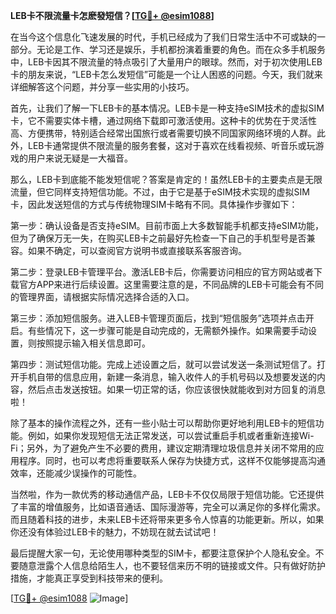 **LEB卡不限流量卡怎麽發短信？[[TG💪+ @esim1088](https://t.me/s/esim1088)]**

在当今这个信息化飞速发展的时代，手机已经成为了我们日常生活中不可或缺的一部分。无论是工作、学习还是娱乐，手机都扮演着重要的角色。而在众多手机服务中，LEB卡因其不限流量的特点吸引了大量用户的眼球。然而，对于初次使用LEB卡的朋友来说，“LEB卡怎么发短信”可能是一个让人困惑的问题。今天，我们就来详细解答这个问题，并分享一些实用的小技巧。

首先，让我们了解一下LEB卡的基本情况。LEB卡是一种支持eSIM技术的虚拟SIM卡，它不需要实体卡槽，通过网络下载即可激活使用。这种卡的优势在于灵活性高、方便携带，特别适合经常出国旅行或者需要切换不同国家网络环境的人群。此外，LEB卡通常提供不限流量的服务套餐，这对于喜欢在线看视频、听音乐或玩游戏的用户来说无疑是一大福音。

那么，LEB卡到底能不能发短信呢？答案是肯定的！虽然LEB卡的主要卖点是无限流量，但它同样支持短信功能。不过，由于它是基于eSIM技术实现的虚拟SIM卡，因此发送短信的方式与传统物理SIM卡略有不同。具体操作步骤如下：

第一步：确认设备是否支持eSIM。目前市面上大多数智能手机都支持eSIM功能，但为了确保万无一失，在购买LEB卡之前最好先检查一下自己的手机型号是否兼容。如果不确定，可以查阅官方说明书或直接联系客服咨询。

第二步：登录LEB卡管理平台。激活LEB卡后，你需要访问相应的官方网站或者下载官方APP来进行后续设置。这里需要注意的是，不同品牌的LEB卡可能会有不同的管理界面，请根据实际情况选择合适的入口。

第三步：添加短信服务。进入LEB卡管理页面后，找到“短信服务”选项并点击开启。有些情况下，这一步骤可能是自动完成的，无需额外操作。如果需要手动设置，则按照提示输入相关信息即可。

第四步：测试短信功能。完成上述设置之后，就可以尝试发送一条测试短信了。打开手机自带的信息应用，新建一条消息，输入收件人的手机号码以及想要发送的内容，然后点击发送按钮。如果一切正常的话，你应该很快就能收到对方回复的消息啦！

除了基本的操作流程之外，还有一些小贴士可以帮助你更好地利用LEB卡的短信功能。例如，如果你发现短信无法正常发送，可以尝试重启手机或者重新连接Wi-Fi；另外，为了避免产生不必要的费用，建议定期清理垃圾信息并关闭不常用的应用程序。同时，也可以考虑将重要联系人保存为快捷方式，这样不仅能够提高沟通效率，还能减少误操作的可能性。

当然啦，作为一款优秀的移动通信产品，LEB卡不仅仅局限于短信功能。它还提供了丰富的增值服务，比如语音通话、国际漫游等，完全可以满足你的多样化需求。而且随着科技的进步，未来LEB卡还将带来更多令人惊喜的功能更新。所以，如果你还没有体验过LEB卡的魅力，不妨现在就去试试吧！

最后提醒大家一句，无论使用哪种类型的SIM卡，都要注意保护个人隐私安全。不要随意泄露个人信息给陌生人，也不要轻信来历不明的链接或文件。只有做好防护措施，才能真正享受到科技带来的便利。

[[TG💪+ @esim1088](https://t.me/s/esim1088) ![Image](https://i.postimg.cc/4NQfJmqS/Snipaste-2025-05-13-00-14-12.png)]